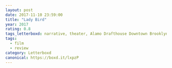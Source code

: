 ```yaml
---
layout: post 
date: 2017-11-10 23:59:00
title: "Lady Bird"
year: 2017
rating: 0.8
tags_letterboxd: narrative, theater, Alamo Drafthouse Downtown Brooklyn, NYC
tags:
  - film
  - review
category: Letterboxd
canonical: https://boxd.it/lxpzP
---
```

